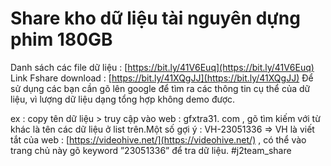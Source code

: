 # Share kho dữ liệu tài nguyên dựng phim 180GB



Danh sách các file dữ liệu : [https://bit.ly/41V6Euq](https://bit.ly/41V6Euq) Link Fshare download : [https://bit.ly/41XQgJJ](https://bit.ly/41XQgJJ) Để sử dụng các bạn cần gõ lên google để tìm ra các thông tin cụ thể của dữ liệu, vì lượng dữ liệu dạng tổng hợp không demo được.

ex : copy tên dữ liệu > truy cập vào web : gfxtra31. com , gõ tìm kiếm với từ khác là tên các dữ liệu ở list trên.Một số gợi ý : VH-23051336 => VH là viết tắt của web : [https://videohive.net/](https://videohive.net/) , có thể vào trang chủ này gõ keyword ”23051336” để tra dữ liệu. #j2team\_share
